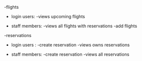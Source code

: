 -flights

* login users:
	-views upcoming flights

* staff members:
	-views all flights with reservations
	-add flights


-reservations

* login users :
	-create reservation
	-views owns reservations

* staff members:
	-create reservation
	-views all reservations
